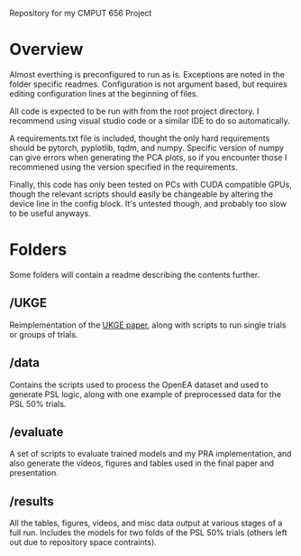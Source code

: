 Repository for my CMPUT 656 Project

# Overview
Almost everthing is preconfigured to run as is. Exceptions are noted in the folder specific readmes. 
Configuration is not argument based, but requires editing configuration lines at the beginning of files.

All code is expected to be run with from the root project directory. I recommend using visual studio code or a similar IDE to do so automatically.

A requirements.txt file is included, thought the only hard requirements should be pytorch, pyplotlib, tqdm, and numpy. 
Specific version of numpy can give errors when generating the PCA plots, so if you encounter those I recommened using the version specified in the requirements.

Finally, this code has only been tested on PCs with CUDA compatible GPUs, though the relevant scripts should easily be changeable by altering the device line in the config block.
It's untested though, and probably too slow to be useful anyways.

# Folders
Some folders will contain a readme describing the contents further.

## /UKGE 
Reimplementation of the [UKGE paper](https://arxiv.org/abs/1811.10667), along with scripts to run single trials or groups of trials.

## /data
Contains the scripts used to process the OpenEA dataset and used to generate PSL logic, along with one example of preprocessed data for the PSL 50% trials.

## /evaluate
A set of scripts to evaluate trained models and my PRA implementation, and also generate the videos, figures and tables used in the final paper and presentation.

## /results
All the tables, figures, videos, and misc data output at various stages of a full run.
Includes the models for two folds of the PSL 50% trials (others left out due to repository space contraints).
